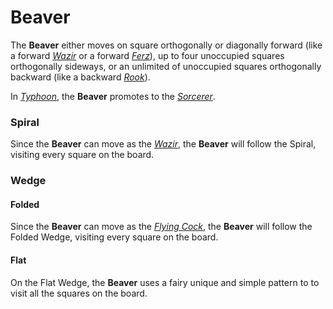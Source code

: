 # Beaver

The **Beaver** either moves on square orthogonally or diagonally
forward (like a forward [*Wazir*](wazir.html) or a forward
[*Ferz*](ferz.html)), up to four unoccupied squares orthogonally sideways,
or an unlimited of unoccupied squares orthogonally backward
(like a backward [*Rook*](rook.html)).

In [*Typhoon*](#chess-v:rules/typhoon-revised), the **Beaver**
promotes to the [*Sorcerer*](sorcerer.html).

### Spiral

Since the **Beaver** can move as the [*Wazir*](wazir.html), the
**Beaver** will follow the Spiral, visiting every square on the
board.

### Wedge

#### Folded

Since the **Beaver** can move as the [*Flying Cock*](flying_cock.html), the
**Beaver** will follow the Folded Wedge, visiting every square on the
board.

#### Flat

On the Flat Wedge, the **Beaver** uses a fairy unique and simple pattern
to to visit all the squares on the board.
